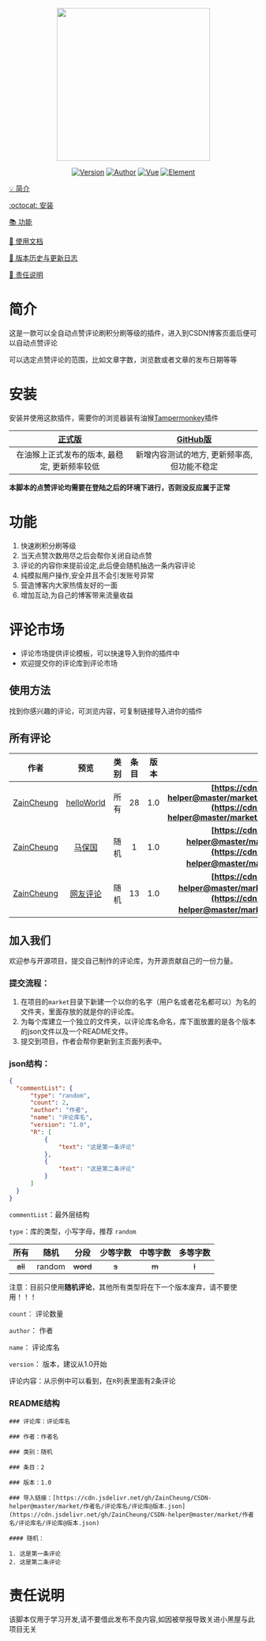 <p align="center">
    <img src="https://cdn.jsdelivr.net/gh/superBoyJack/CSDN-helper/img/cover.png"
        height="310">
</p>
<p align="center">
    <a href="https://github.com/superBoyJack/CSDN-helper/releases"><img alt="Version" src="https://img.shields.io/badge/release-1.1.5-blue"/></a>
<a href="https://superboyjack.github.io/"><img alt="Author" src="https://img.shields.io/badge/author-ZainCheung-blueviolet"/></a>
  <a href="https://cn.vuejs.org/"><img alt="Vue" src="https://img.shields.io/badge/vue-2.6.11-success"/></a>
  <a href="https://element.eleme.cn/#/zh-CN/"><img alt="Element" src="https://img.shields.io/badge/element-2.13.0-blue"/></a>
</p>

[💡 简介](#简介)

[:octocat: 安装](#安装)

[📚 功能](#功能)

[📖 使用文档](https://zaincheung.github.io/CSDN-helper/)

[🐛 版本历史与更新日志](https://github.com/ZainCheung/CSDN-helper/releases)

[👻 责任说明](#责任说明)

# 简介
这是一款可以全自动点赞评论刷积分刷等级的插件，进入到CSDN博客页面后便可以自动点赞评论

可以选定点赞评论的范围，比如文章字数，浏览数或者文章的发布日期等等

# 安装

安装并使用这款插件，需要你的浏览器装有油猴[Tampermonkey](https://tampermonkey.net/)插件

| [正式版](https://greasyfork.org/zh-CN/scripts/401373-csdn博客刷积分刷等级助手) | [GitHub版](https://cdn.jsdelivr.net/gh/ZainCheung/CSDN-helper@master/main.user.js) |
| :----------------------------------------------------------: | :----------------------------------------------------------: |
|         在油猴上正式发布的版本, 最稳定, 更新频率较低         |         新增内容测试的地方, 更新频率高, 但功能不稳定         |


**本脚本的点赞评论均需要在登陆之后的环境下进行，否则没反应属于正常**

# 功能
1. 快速刷积分刷等级
2. 当天点赞次数用尽之后会帮你关闭自动点赞
3. 评论的内容你来提前设定,此后便会随机抽选一条内容评论
4. 纯模拟用户操作,安全并且不会引发账号异常
5. 营造博客内大家热情友好的一面
6. 增加互动,为自己的博客带来流量收益

# 评论市场

* 评论市场提供评论模板，可以快速导入到你的插件中
* 欢迎提交你的评论库到评论市场

## 使用方法

找到你感兴趣的评论，可浏览内容，可复制链接导入进你的插件

## 所有评论

|                    作者                     |                             预览                             | 类别 | 条目 | 版本 |                           导入链接                           |
| :-----------------------------------------: | :----------------------------------------------------------: | :--: | :--: | ---- | :----------------------------------------------------------: |
| [ZainCheung](https://github.com/ZainCheung) | [helloWorld](https://github.com/ZainCheung/CSDN-helper/blob/master/market/ZainCheung/HelloWorld/helloWorld.md) | 所有 |  28  | 1.0  | **[https://cdn.jsdelivr.net/gh/ZainCheung/CSDN-helper@master/market/ZainCheung/HelloWorld/HelloWorld@1.0.json](https://cdn.jsdelivr.net/gh/ZainCheung/CSDN-helper@master/market/ZainCheung/HelloWorld/HelloWorld@1.0.json)** |
| [ZainCheung](https://github.com/ZainCheung) | [马保国](https://github.com/ZainCheung/CSDN-helper/blob/master/market/ZainCheung/马保国/马保国.md) | 随机 |  1   | 1.0  | **[https://cdn.jsdelivr.net/gh/ZainCheung/CSDN-helper@master/market/ZainCheung/马保国/马保国@1.0.json](https://cdn.jsdelivr.net/gh/ZainCheung/CSDN-helper@master/market/ZainCheung/马保国/马保国@1.0.json)** |
| [ZainCheung](https://github.com/ZainCheung) | [网友评论](https://github.com/ZainCheung/CSDN-helper/blob/master/market/ZainCheung/网友评论/网友评论.md) | 随机 |  13  | 1.0  | **[https://cdn.jsdelivr.net/gh/ZainCheung/CSDN-helper@master/market/ZainCheung/网友评论/网友评论@1.0.json](https://cdn.jsdelivr.net/gh/ZainCheung/CSDN-helper@master/market/ZainCheung/网友评论/网友评论@1.0.json)** |

## 加入我们

欢迎参与开源项目，提交自己制作的评论库，为开源贡献自己的一份力量。

### 提交流程：

1. 在项目的`market`目录下新建一个以你的名字（用户名或者花名都可以）为名的文件夹，里面存放的就是你的评论库。
2. 为每个库建立一个独立的文件夹，以评论库名命名，库下面放置的是各个版本的json文件以及一个README文件。
3. 提交到项目，作者会帮你更新到主页面列表中。

### json结构：

```json
{
  "commentList": {
      "type": "random",
      "count": 2,
      "author": "作者",
      "name": "评论库名",
      "version": "1.0",
      "R": [
          {
              "text": "这是第一条评论"
          },
          {
              "text": "这是第二条评论"
          }
      ]
  }
}
```

`commentList`：最外层结构

`type`：库的类型，小写字母，推荐 `random`

|  所有   |  随机  |   分段   | 少等字数 | 中等字数 | 多等字数 |
| :-----: | :----: | :------: | :------: | :------: | :------: |
| ~~all~~ | random | ~~word~~ |  ~~s~~   |  ~~m~~   |  ~~l~~   |

注意：目前只使用**随机评论**，其他所有类型将在下一个版本废弃，请不要使用！！！

`count`： 评论数量

`author`： 作者

`name`： 评论库名

`version`： 版本，建议从1.0开始

评论内容：从示例中可以看到，在`R`列表里面有2条评论

### README结构

```
### 评论库：评论库名 

### 作者：作者名

### 类别：随机

### 条目：2

### 版本：1.0

### 导入链接：[https://cdn.jsdelivr.net/gh/ZainCheung/CSDN-helper@master/market/作者名/评论库名/评论库@版本.json](https://cdn.jsdelivr.net/gh/ZainCheung/CSDN-helper@master/market/作者名/评论库名/评论库@版本.json)

#### 随机：

1. 这是第一条评论
2. 这是第二条评论
```



# 责任说明
该脚本仅用于学习开发,请不要借此发布不良内容,如因被举报导致关进小黑屋与此项目无关
